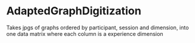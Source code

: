 # AdaptedGraphDigitization
 Takes jpgs of graphs ordered by participant, session and dimension, into one data matrix where each column is a experience dimension
